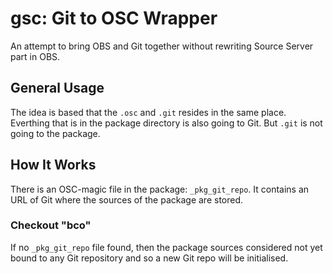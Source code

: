 # gsc: Git to OSC Wrapper

An attempt to bring OBS and Git together without rewriting Source Server part in OBS.

## General Usage

The idea is based that the `.osc` and `.git` resides in the same place. Everthing
that is in the package directory is also going to Git. But `.git` is not going to
the package.

## How It Works

There is an OSC-magic file in the package: `_pkg_git_repo`. It contains an URL of
Git where the sources of the package are stored.

### Checkout "bco"
If no `_pkg_git_repo` file found, then the package sources considered not yet bound
to any Git repository and so a new Git repo will be initialised.
